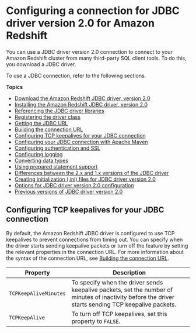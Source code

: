 # Configuring a connection for JDBC driver version 2\.0 for Amazon Redshift<a name="jdbc20-install"></a>

You can use a JDBC driver version 2\.0 connection to connect to your Amazon Redshift cluster from many third\-party SQL client tools\. To do this, you download a JDBC driver\. 

To use a JDBC connection, refer to the following sections\.

**Topics**
+ [Download the Amazon Redshift JDBC driver, version 2\.0](jdbc20-download-driver.md)
+ [Installing the Amazon Redshift JDBC driver, version 2\.0](jdbc20-install-driver.md)
+ [Referencing the JDBC driver libraries](jdbc20-driver-libraries.md)
+ [Registering the driver class](jdbc20-register-driver-class.md)
+ [Getting the JDBC URL](jdbc20-obtain-url.md)
+ [Building the connection URL](jdbc20-build-connection-url.md)
+ [Configuring TCP keepalives for your JDBC connection](#configure-tcp-keepalives-jdbc20)
+ [Configuring your JDBC connection with Apache Maven](configure-jdbc20-connection-with-maven.md)
+ [Configuring authentication and SSL](jdbc20-configure-authentication-ssl.md)
+ [Configuring logging](jdbc20-configuring-logging.md)
+ [Converting data types](jdbc20-data-type-mapping.md)
+ [Using prepared statement support](jdbc20-prepared-statement-support.md)
+ [Differences between the 2\.x and 1\.x versions of the JDBC driver](jdbc20-jdbc10-driver-differences.md)
+ [Creating initialization \(\.ini\) files for JDBC driver version 2\.0](jdbc20-ini-file.md)
+ [Options for JDBC driver version 2\.0 configuration](jdbc20-configuration-options.md)
+ [Previous versions of JDBC driver version 2\.0](jdbc20-previous-driver-version-20.md)

## Configuring TCP keepalives for your JDBC connection<a name="configure-tcp-keepalives-jdbc20"></a>

By default, the Amazon Redshift JDBC driver is configured to use TCP keepalives to prevent connections from timing out\. You can specify when the driver starts sending keepalive packets or turn off the feature by setting the relevant properties in the connection URL\. For more information about the syntax of the connection URL, see [Building the connection URL](jdbc20-build-connection-url.md)\.


| Property | Description | 
| --- | --- | 
|  `TCPKeepAliveMinutes`  |  To specify when the driver sends keepalive packets, set the number of minutes of inactivity before the driver starts sending TCP keepalive packets\.  | 
|  `TCPKeepAlive`  |  To turn off TCP keepalives, set this property to `FALSE`\.  | 